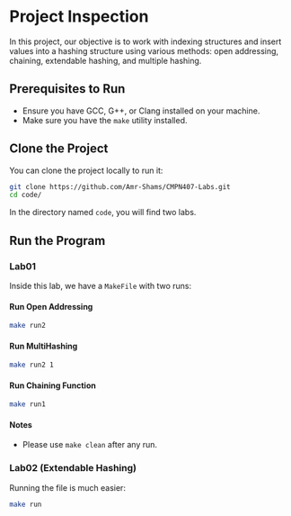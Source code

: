 # Project Inspection

In this project, our objective is to work with indexing structures and insert values into a hashing structure using various methods: open addressing, chaining, extendable hashing, and multiple hashing.

## Prerequisites to Run
- Ensure you have GCC, G++, or Clang installed on your machine.
- Make sure you have the `make` utility installed.

## Clone the Project
You can clone the project locally to run it:
```bash
git clone https://github.com/Amr-Shams/CMPN407-Labs.git
cd code/
```
In the directory named `code`, you will find two labs.

## Run the Program

### Lab01
Inside this lab, we have a `MakeFile` with two runs:

#### Run Open Addressing
```bash
make run2
```

#### Run MultiHashing
```bash
make run2 1
```

#### Run Chaining Function
```bash
make run1
```

#### Notes
- Please use `make clean` after any run.

### Lab02 (Extendable Hashing)
Running the file is much easier:
```bash
make run
```
